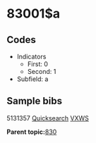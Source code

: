 # 83001$a

## Codes

-   Indicators
    -   First: 0
    -   Second: 1
-   Subfield: a

## Sample bibs

5131357 [Quicksearch](https://search.library.yale.edu/catalog/5131357) [VXWS](http://prodorbis.library.yale.edu:7014/vxws/GetHoldingsService?bibId=5131357)

**Parent topic:**[830](../../tags/830/830.md)

